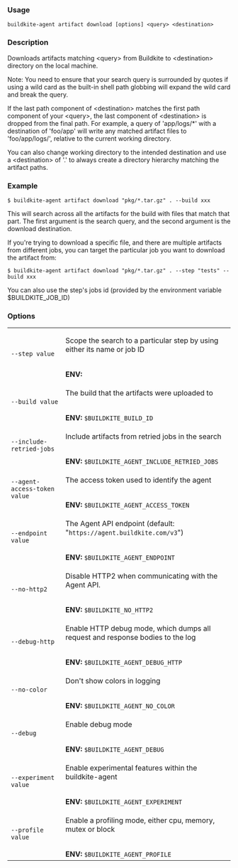 <!--
  _____   ____    _   _  ____ _______   ______ _____ _____ _______ 
 |  __ \ / __ \  | \ | |/ __ \__   __| |  ____|  __ \_   _|__   __|
 | |  | | |  | | |  \| | |  | | | |    | |__  | |  | || |    | |   
 | |  | | |  | | | . ` | |  | | | |    |  __| | |  | || |    | |   
 | |__| | |__| | | |\  | |__| | | |    | |____| |__| || |_   | |   
 |_____/ \____/  |_| \_|\____/  |_|    |______|_____/_____|  |_|   

This file is auto-generated by script/update-agent-help.sh, please update the
agent CLI help in https://github.com/buildkite/agent and run the generation
script.

-->

### Usage

`buildkite-agent artifact download [options] <query> <destination>`

### Description

Downloads artifacts matching &lt;query&gt; from Buildkite to &lt;destination&gt;
directory on the local machine.

Note: You need to ensure that your search query is surrounded by quotes if
using a wild card as the built-in shell path globbing will expand the wild
card and break the query.

If the last path component of &lt;destination&gt; matches the first path component
of your &lt;query&gt;, the last component of &lt;destination&gt; is dropped from the
final path. For example, a query of &#39;app/logs/*&#39; with a destination of
&#39;foo/app&#39; will write any matched artifact files to &#39;foo/app/logs/&#39;, relative
to the current working directory.

You can also change working directory to the intended destination and use a
&lt;destination&gt; of &#39;.&#39; to always create a directory hierarchy matching the
artifact paths.

### Example

    $ buildkite-agent artifact download "pkg/*.tar.gz" . --build xxx

This will search across all the artifacts for the build with files that match that part.
The first argument is the search query, and the second argument is the download destination.

If you&#39;re trying to download a specific file, and there are multiple artifacts from different
jobs, you can target the particular job you want to download the artifact from:

    $ buildkite-agent artifact download "pkg/*.tar.gz" . --step "tests" --build xxx

You can also use the step&#39;s jobs id (provided by the environment variable $BUILDKITE_JOB_ID)

### Options

<table>
<tr><td><code>--step value</code></td><td><p>Scope the search to a particular step by using either its name or job ID</p><br /><b>ENV:</b> <code></code></td>
<tr><td><code>--build value</code></td><td><p>The build that the artifacts were uploaded to</p><br /><b>ENV:</b> <code>$BUILDKITE_BUILD_ID</code></td>
<tr><td><code>--include-retried-jobs</code></td><td><p>Include artifacts from retried jobs in the search</p><br /><b>ENV:</b> <code>$BUILDKITE_AGENT_INCLUDE_RETRIED_JOBS</code></td>
<tr><td><code>--agent-access-token value</code></td><td><p>The access token used to identify the agent</p><br /><b>ENV:</b> <code>$BUILDKITE_AGENT_ACCESS_TOKEN</code></td>
<tr><td><code>--endpoint value</code></td><td><p>The Agent API endpoint (default: "<code>https://agent.buildkite.com/v3</code>")</p><br /><b>ENV:</b> <code>$BUILDKITE_AGENT_ENDPOINT</code></td>
<tr><td><code>--no-http2</code></td><td><p>Disable HTTP2 when communicating with the Agent API.</p><br /><b>ENV:</b> <code>$BUILDKITE_NO_HTTP2</code></td>
<tr><td><code>--debug-http</code></td><td><p>Enable HTTP debug mode, which dumps all request and response bodies to the log</p><br /><b>ENV:</b> <code>$BUILDKITE_AGENT_DEBUG_HTTP</code></td>
<tr><td><code>--no-color</code></td><td><p>Don't show colors in logging</p><br /><b>ENV:</b> <code>$BUILDKITE_AGENT_NO_COLOR</code></td>
<tr><td><code>--debug</code></td><td><p>Enable debug mode</p><br /><b>ENV:</b> <code>$BUILDKITE_AGENT_DEBUG</code></td>
<tr><td><code>--experiment value</code></td><td><p>Enable experimental features within the buildkite-agent</p><br /><b>ENV:</b> <code>$BUILDKITE_AGENT_EXPERIMENT</code></td>
<tr><td><code>--profile value</code></td><td><p>Enable a profiling mode, either cpu, memory, mutex or block</p><br /><b>ENV:</b> <code>$BUILDKITE_AGENT_PROFILE</code></td>
</table>
